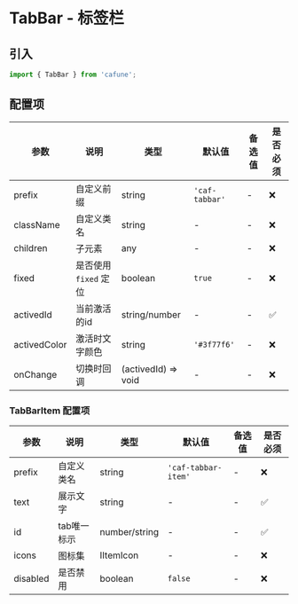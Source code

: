 # TabBar - 标签栏

## 引入
```jsx
import { TabBar } from 'cafune';
```

## 配置项
| 参数 | 说明 | 类型 | 默认值 |备选值 | 是否必须 |
| --- | --- | --- | --- | --- | --- |
| prefix | 自定义前缀 | string | `'caf-tabbar'` | - | ❌ |
| className | 自定义类名 | string | - | - | ❌ |
| children | 子元素 | any | - | - | ❌ |
| fixed | 是否使用 `fixed` 定位 | boolean | `true` | - | ❌ |
| activedId | 当前激活的id | string/number | - | - | ✅  |
| activedColor | 激活时文字颜色 | string | `'#3f77f6'` | - | ❌ |
| onChange | 切换时回调 | (activedId) => void | - | - | ❌ |

### TabBarItem 配置项
| 参数 | 说明 | 类型 | 默认值 |备选值 | 是否必须 |
| --- | --- | --- | --- | --- | --- |
| prefix | 自定义类名 | string | `'caf-tabbar-item'` | - | ❌ |
| text | 展示文字 | string | - | - | ✅  |
| id | tab唯一标示 | number/string | - | - | ✅  |
| icons | 图标集 | IItemIcon | - | - | ❌ |
| disabled | 是否禁用 | boolean | `false` | - | ❌ |
